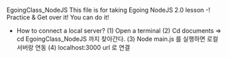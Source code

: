EgoingClass_NodeJS
This file is for taking Egoing NodeJS 2.0 lesson -! Practice & Get over it! You can do it!

- How to connect a local server? 
(1) Open a terminal
(2) Cd documents => cd EgoingClass_NodeJS 까지 찾아간다.
(3) Node main.js 를 실행하면 로컬 서버랑 연동
(4) localhost:3000 url 로 연결